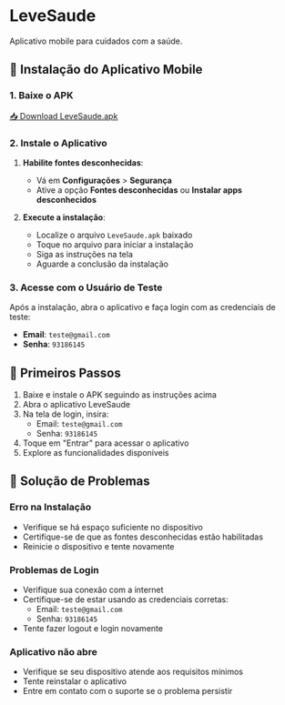 # LeveSaude

Aplicativo mobile para cuidados com a saúde.

## 📱 Instalação do Aplicativo Mobile

### 1. Baixe o APK

[📥 Download LeveSaude.apk](./release/LeveSaude.apk)

### 2. Instale o Aplicativo

1. **Habilite fontes desconhecidas**:
   - Vá em **Configurações** > **Segurança**
   - Ative a opção **Fontes desconhecidas** ou **Instalar apps desconhecidos**

2. **Execute a instalação**:
   - Localize o arquivo `LeveSaude.apk` baixado
   - Toque no arquivo para iniciar a instalação
   - Siga as instruções na tela
   - Aguarde a conclusão da instalação

### 3. Acesse com o Usuário de Teste

Após a instalação, abra o aplicativo e faça login com as credenciais de teste:

- **Email**: `teste@gmail.com`
- **Senha**: `93186145`

## 🚀 Primeiros Passos

1. Baixe e instale o APK seguindo as instruções acima
2. Abra o aplicativo LeveSaude
3. Na tela de login, insira:
   - Email: `teste@gmail.com`
   - Senha: `93186145`
4. Toque em "Entrar" para acessar o aplicativo
5. Explore as funcionalidades disponíveis

## 🔧 Solução de Problemas

### Erro na Instalação

- Verifique se há espaço suficiente no dispositivo
- Certifique-se de que as fontes desconhecidas estão habilitadas
- Reinicie o dispositivo e tente novamente

### Problemas de Login

- Verifique sua conexão com a internet
- Certifique-se de estar usando as credenciais corretas:
  - Email: `teste@gmail.com`
  - Senha: `93186145`
- Tente fazer logout e login novamente

### Aplicativo não abre

- Verifique se seu dispositivo atende aos requisitos mínimos
- Tente reinstalar o aplicativo
- Entre em contato com o suporte se o problema persistir
